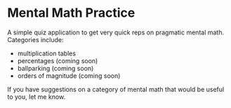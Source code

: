 # Mental Math Practice

A simple quiz application to get very quick reps on pragmatic mental math. Categories include:

- multiplication tables
- percentages (coming soon)
- ballparking (coming soon)
- orders of magnitude (coming soon)

If you have suggestions on a category of mental math that would be useful to you, let me know.
